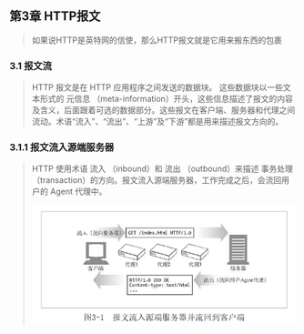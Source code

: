 ## 第3章 HTTP报文

> 如果说HTTP是英特网的信使，那么HTTP报文就是它用来搬东西的包裹

### 3.1 报文流

> HTTP 报文是在 HTTP 应用程序之间发送的数据块。 这些数据块以一些文本形式的 元信息 （meta-information）开头，这些信息描述了报文的内容及含义，后面跟着可选的数据部分。这些报文在客户端、服务器和代理之间流动。术语“流入”、“流出”、“上游”及“下游”都是用来描述报文方向的。

### 3.1.1 报文流入源端服务器

> HTTP 使用术语 流入 （inbound）和 流出 （outbound）来描述 事务处理 （transaction）的方向。报文流入源端服务器，工作完成之后，会流回用户的 Agent 代理中。
>
> ![32](https://github.com/lqcool/notes/blob/master/%E4%BB%93%E5%BA%93%E5%9B%BE%E5%BA%93/32.png)
>
> 

